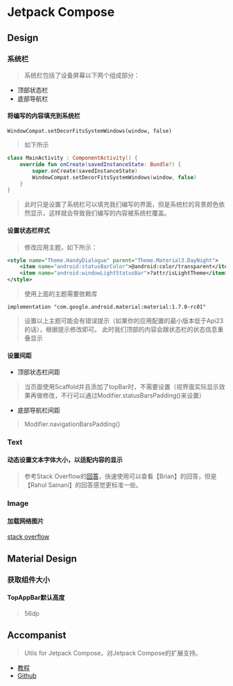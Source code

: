 # Jetpack Compose
## Design
### 系统栏
> 系统栏包括了设备屏幕以下两个组成部分：
  
- 顶部状态栏
- 底部导航栏

#### 将编写的内容填充到系统栏
`WindowCompat.setDecorFitsSystemWindows(window, false)`  
    
> 如下所示  

  
```Kotlin
class MainActivity : ComponentActivity() {
    override fun onCreate(savedInstanceState: Bundle?) {
        super.onCreate(savedInstanceState)
        WindowCompat.setDecorFitsSystemWindows(window, false)
    }
}
```

> 此时只是设置了系统栏可以填充我们编写的界面，但是系统栏的背景颜色依然显示，这样就会导致我们编写的内容被系统栏覆盖。

#### 设置状态栏样式
> 修改应用主题，如下所示：
  
```Xml
<style name="Theme.HandyDialogue" parent="Theme.Material3.DayNight">
    <item name="android:statusBarColor">@android:color/transparent</item>
    <item name="android:windowLightStatusBar">?attr/isLightTheme</item>
</style>
```

> 使用上面的主题需要依赖库   

  
`implementation "com.google.android.material:material:1.7.0-rc01"` 
  
> 设置以上主题可能会有错误提示（如果你的应用配置的最小版本低于Api23的话），根据提示修改即可。
> 此时我们顶部的内容会跟状态栏的状态信息重叠显示

#### 设置间距
- 顶部状态栏间距
> 当页面使用Scaffold并且添加了topBar时，不需要设置（视界面实际显示效果再做修改，不行可以通过Modifier.statusBarsPadding()来设置）

- 底部导航栏间距

> Modifier.navigationBarsPadding()  
  




### Text
#### 动态设置文本字体大小，以适配内容的显示
> 参考Stack Overflow的[回答](https://stackoverflow.com/questions/63971569/androidautosizetexttype-in-jetpack-compose)，快速使用可以查看【Brian】的回答，但是【Rahul Sainani】的回答感觉更标准一些。  
### Image
#### 加载网络图片
[stack overflow](https://stackoverflow.com/questions/58594262/how-do-i-load-url-into-image-into-drawimage-in-compose-ui-android-jetpack)
## Material Design
### 获取组件大小
#### TopAppBar默认高度
> 56dp

## Accompanist
> Utils for Jetpack Compose，对Jetpack Compose的扩展支持。  
  
- [教程](https://google.github.io/accompanist/)  
- [Github](https://github.com/google/accompanist)
